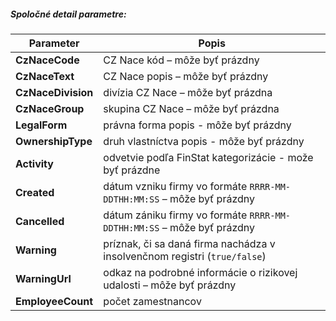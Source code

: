 ##### Spoločné detail parametre:
| Parameter | Popis |
| ----------- | ----------- |
| **CzNaceCode** | CZ Nace kód – môže byť prázdny |
| **CzNaceText** | CZ Nace popis – môže byť prázdny|
| **CzNaceDivision** | divízia CZ Nace – môže byť prázdna |
| **CzNaceGroup** | skupina CZ Nace – môže byť prázdna |
| **LegalForm** | právna forma popis - môže byť prázdny |
| **OwnershipType** | druh vlastníctva popis - môže byť prázdny |
| **Activity** | odvetvie podľa FinStat kategorizácie - može byť prázdne |
| **Created** | dátum vzniku firmy vo formáte `RRRR-MM-DDTHH:MM:SS` – môže byť prázdny |
| **Cancelled** | dátum zániku firmy vo formáte `RRRR-MM-DDTHH:MM:SS` – môže byť prázdny |
| **Warning** | príznak, či sa daná firma nachádza v insolvenčnom registri (`true/false`) |
| **WarningUrl** | odkaz na podrobné informácie o rizikovej udalosti – môže byť prázdny |
| **EmployeeCount** | počet zamestnancov |
